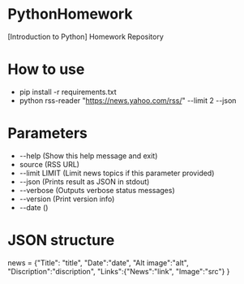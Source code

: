 # PythonHomework
[Introduction to Python] Homework Repository
# How to use
* pip install -r requirements.txt
* python rss-reader "https://news.yahoo.com/rss/" --limit 2 --json
# Parameters
* --help (Show this help message and exit)
* source (RSS URL)
* --limit LIMIT (Limit news topics if this parameter provided)
* --json (Prints result as JSON in stdout)
* --verbose (Outputs verbose status messages)
* --version (Print version info)
* --date ()
# JSON structure
news = {"Title": "title", "Date":"date", "Alt image":"alt", "Discription":"discription", "Links":{"News":"link", "Image":"src"} }